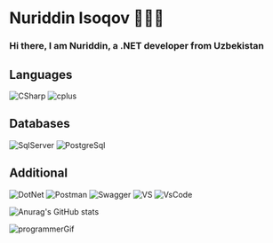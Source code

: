 #   Nuriddin Isoqov 👨🏻‍💻



### Hi there, I am Nuriddin, a .NET developer from Uzbekistan
### 
###
###
###
## Languages


 <img alt="CSharp" src="https://img.shields.io/badge/c%23-%23239120.svg?style=for-the-badge&logo=c-sharp&logoColor=white">  <img alt="cplus" src="https://img.shields.io/badge/c++-%2300599C.svg?style=for-the-badge&logo=c%2B%2B&logoColor=white">  
 
 ## Databases
 <img alt="SqlServer" src="https://img.shields.io/badge/Microsoft%20SQL%20Sever-CC2927?style=for-the-badge&logo=microsoft%20sql%20server&logoColor=white">  <img alt="PostgreSql" src="https://img.shields.io/badge/postgres-%23316192.svg?style=for-the-badge&logo=postgresql&logoColor=white">  
 
## Additional 
<img alt="DotNet" src="https://img.shields.io/badge/.NET-5C2D91?style=for-the-badge&logo=.net&logoColor=white">  <img alt="Postman" src="https://img.shields.io/badge/Postman-FF6C37?style=for-the-badge&logo=postman&logoColor=white">  <img alt="Swagger" src="https://img.shields.io/badge/-Swagger-%23Clojure?style=for-the-badge&logo=swagger&logoColor=white">  <img alt="VS" src="https://img.shields.io/badge/Visual%20Studio-5C2D91.svg?style=for-the-badge&logo=visual-studio&logoColor=white">  <img alt="VsCode" src="https://img.shields.io/badge/Visual%20Studio%20Code-0078d7.svg?style=for-the-badge&logo=visual-studio-code&logoColor=white">



![Anurag's GitHub stats](https://github-readme-stats.vercel.app/api?username=HabibullohUz&show_icons=true&theme=radical)



![programmerGif](https://user-images.githubusercontent.com/100675787/196100817-0eb887a8-d288-4fe9-bf68-7b4728c541d9.gif)

